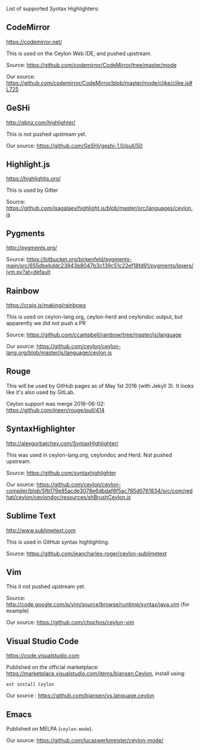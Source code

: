 List of supported Syntax Highlighters:

## CodeMirror

https://codemirror.net/

This is used on the Ceylon Web IDE, and pushed upstream.

Source: https://github.com/codemirror/CodeMirror/tree/master/mode

Our source: https://github.com/codemirror/CodeMirror/blob/master/mode/clike/clike.js#L725

## GeSHi

http://qbnz.com/highlighter/

This is not pushed upstream yet.

Our source: https://github.com/GeSHi/geshi-1.0/pull/50

## Highlight.js

https://highlightjs.org/

This is used by Gitter

Source: https://github.com/isagalaev/highlight.js/blob/master/src/languages/ceylon.js

## Pygments

http://pygments.org/

Source: https://bitbucket.org/birkenfeld/pygments-main/src/655dbebddc23943b8047b3c139c51c22ef18fd91/pygments/lexers/jvm.py?at=default

## Rainbow

https://craig.is/making/rainbows

This is used on ceylon-lang.org, ceylon-herd and ceylondoc output, but apparently we did not push a PR

Source: https://github.com/ccampbell/rainbow/tree/master/js/language

Our source: https://github.com/ceylon/ceylon-lang.org/blob/master/js/language/ceylon.js

## Rouge

This will be used by GitHub pages as of May 1st 2016 (with Jekyll 3). It looks like it's also used by GitLab.

Ceylon support was merge 2016-06-02: https://github.com/jneen/rouge/pull/414

## SyntaxHighlighter

http://alexgorbatchev.com/SyntaxHighlighter/

This was used in ceylon-lang.org, ceylondoc and Herd. Not pushed upstream.

Source: https://github.com/syntaxhighlighter

Our source: https://github.com/ceylon/ceylon-compiler/blob/5fb179e85acde3078e6dbdaf6f5ac785d0761834/src/com/redhat/ceylon/ceylondoc/resources/shBrushCeylon.js

## Sublime Text

http://www.sublimetext.com

This is used in GitHub syntax highlighting.

Source: https://github.com/jeancharles-roger/ceylon-sublimetext

## Vim

This it not pushed upstream yet.

Source: http://code.google.com/p/vim/source/browse/runtime/syntax/java.vim (for example)

Our source: https://github.com/chochos/ceylon-vim

## Visual Studio Code

https://code.visualstudio.com

Published on the official marketplace: https://marketplace.visualstudio.com/items/bjansen.Ceylon, install using:

    ext install Ceylon

Our source : https://github.com/bjansen/vs.language.ceylon

## Emacs

Published on MELPA (`ceylon-mode`).

Our source: https://github.com/lucaswerkmeister/ceylon-mode/
